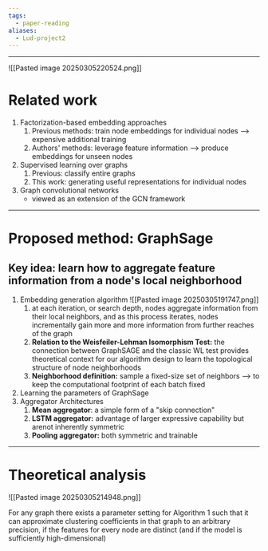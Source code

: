 ```yaml
---
tags:
  - paper-reading
aliases:
  - Lud-project2
---
```

---
![[Pasted image 20250305220524.png]]
# Related work

1. Factorization-based embedding approaches
	1. Previous methods: train node embeddings for individual nodes --> expensive additional training
	2. Authors' methods: leverage feature information --> produce embeddings for unseen nodes
2. Supervised learning over graphs
	1. Previous: classify entire graphs
	2. This work: generating useful representations for individual nodes
3. Graph convolutional networks
	- viewed as an extension of the GCN framework

***

# Proposed method: GraphSage

## Key idea: learn how to aggregate feature information from a node's local neighborhood

1. Embedding generation algorithm
![[Pasted image 20250305191747.png]]
	1. at each iteration, or search depth, nodes aggregate information from their local neighbors, and as this process iterates, nodes incrementally gain more and more information from further reaches of the graph
	2. **Relation to the Weisfeiler-Lehman Isomorphism Test:** the connection between GraphSAGE and the classic WL test provides theoretical context for our algorithm design to learn the topological structure of node neighborhoods
	3.  **Neighborhood definition:** sample a fixed-size set of neighbors --> to keep the computational footprint of each batch fixed
2. Learning the parameters of GraphSage
3. Aggregator Architectures 
	1. **Mean aggregator**: a simple form of a "skip connection"
	2. **LSTM aggregator:** 
		advantage of larger expressive capability
		but arenot inherently symmetric
	3. **Pooling aggregator:** both symmetric and trainable

---
# Theoretical analysis

![[Pasted image 20250305214948.png]]

For any graph there exists a parameter setting for Algorithm 1 such that it can approximate clustering coefficients in that graph to an arbitrary precision, if the features for every node are distinct (and if the model is sufficiently high-dimensional)